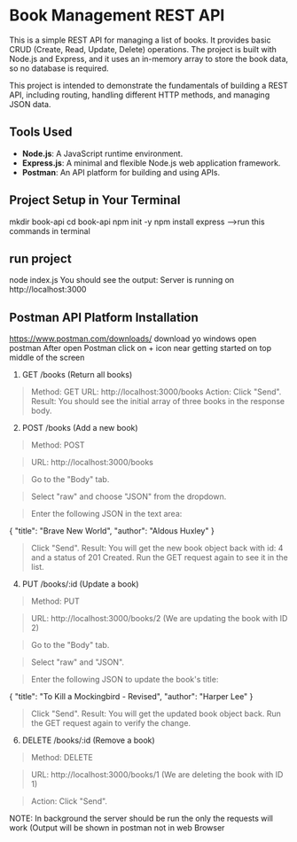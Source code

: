 # Book Management REST API

This is a simple REST API for managing a list of books. It provides basic CRUD (Create, Read, Update, Delete) operations. The project is built with Node.js and Express, and it uses an in-memory array to store the book data, so no database is required.

This project is intended to demonstrate the fundamentals of building a REST API, including routing, handling different HTTP methods, and managing JSON data.

## Tools Used

*   **Node.js**: A JavaScript runtime environment.
*   **Express.js**: A minimal and flexible Node.js web application framework.
*   **Postman**: An API platform for building and using APIs.
   
## Project Setup in Your Terminal
mkdir book-api
cd book-api
npm init -y
npm install express
-->run this commands in terminal
## run project
node index.js
You should see the output: Server is running on http://localhost:3000

## Postman API Platform Installation
https://www.postman.com/downloads/
download yo windows 
open postman 
After open Postman click on + icon near getting started on top middle of the screen

1. GET /books (Return all books)
>Method: GET
>URL: http://localhost:3000/books
>Action: Click "Send".
>Result: You should see the initial array of three books in the response body.


2. POST /books (Add a new book)
>Method: POST

>URL: http://localhost:3000/books

>Go to the "Body" tab.

>Select "raw" and choose "JSON" from the dropdown.

>Enter the following JSON in the text area:


{
    "title": "Brave New World",
    "author": "Aldous Huxley"
}

>Click "Send".
>Result: You will get the new book object back with id: 4 and a status of 201 Created. Run the GET request again to see it in the list.


4. PUT /books/:id (Update a book)

>Method: PUT

>URL: http://localhost:3000/books/2 (We are updating the book with ID 2)

>Go to the "Body" tab.

>Select "raw" and "JSON".

>Enter the following JSON to update the book's title:

{
    "title": "To Kill a Mockingbird - Revised",
    "author": "Harper Lee"
}

>Click "Send".
>Result: You will get the updated book object back. Run the GET request again to verify the change.

6. DELETE /books/:id (Remove a book)

>Method: DELETE

>URL: http://localhost:3000/books/1 (We are deleting the book with ID 1)

>Action: Click "Send".

NOTE: In background the server should be run the only the requests will work (Output will be shown in postman not in web Browser
